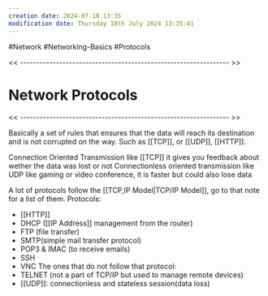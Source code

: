 ```yaml
---
creation date: 2024-07-18 13:35
modification date: Thursday 18th July 2024 13:35:41
---
```

#Network #Networking-Basics #Protocols 

<< ---------------------------------------------------------------- >>

# Network Protocols

<< ---------------------------------------------------------------- >>

Basically a set of rules that ensures that the data will reach its destination and is not corrupted on the way. 
Such as [[TCP]], or [[UDP]], [[HTTP]].

Connection Oriented Transmission like [[TCP]]
	it gives you feedback about wether the data was lost or not
Connectionless oriented transmission like UDP
	like gaming or video conference, it is faster but could also lose data

A lot of protocols follow the [[TCP,IP Model|TCP/IP Model]], go to that note for a list of them.
Protocols:
* [[HTTP]]
* DHCP ([[IP Address]] management from the router)
* FTP (file transfer)
* SMTP(simple mail transfer protocol)
* POP3 & IMAC (to receive emails)
* SSH
* VNC
The ones that do not follow that protocol:
* TELNET (not a part of TCP/IP but used to manage remote devices)
* [[UDP]]: connectionless and stateless session(data loss)
